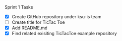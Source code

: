 Sprint 1
Tasks
- [x] Create GitHub repository under ksu-is team
- [ ] Create title for TicTac Toe
- [x] Add README.md
- [x] Find related exisiting TicTacToe example repository
